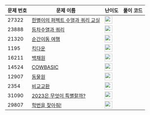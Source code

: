 | 문제 번호 | 문제 이름 | 난이도 | 풀이 코드 |
| --- | --- | --- | --- |
| 27322 | [한별이의 퍼펙트 수열과 쿼리 교실](https://www.acmicpc.net/problem/27322) | <img height="25px" width="25px=" src="https://static.solved.ac/tier_small/23.svg"/> |  |
| 23888 | [등차수열과 쿼리](https://www.acmicpc.net/problem/23888) | <img height="25px" width="25px=" src="https://static.solved.ac/tier_small/11.svg"/> |  |
| 21320 | [순간이동 여행](https://www.acmicpc.net/problem/21320) | <img height="25px" width="25px=" src="https://static.solved.ac/tier_small/15.svg"/> |  |
| 1195 | [킥다운](https://www.acmicpc.net/problem/1195) | <img height="25px" width="25px=" src="https://static.solved.ac/tier_small/11.svg"/> |  |
| 16211 | [백채원](https://www.acmicpc.net/problem/16211) | <img height="25px" width="25px=" src="https://static.solved.ac/tier_small/14.svg"/> |  |
| 14524 | [COWBASIC](https://www.acmicpc.net/problem/14524) | <img height="25px" width="25px=" src="https://static.solved.ac/tier_small/23.svg"/> |  |
| 12907 | [동물원](https://www.acmicpc.net/problem/12907) | <img height="25px" width="25px=" src="https://static.solved.ac/tier_small/11.svg"/> |  |
| 2354 | [비교교환](https://www.acmicpc.net/problem/2354) | <img height="25px" width="25px=" src="https://static.solved.ac/tier_small/13.svg"/> |  |
| 31090 | [2023은 무엇이 특별할까?](https://www.acmicpc.net/problem/31090) | <img height="25px" width="25px=" src="https://static.solved.ac/tier_small/2.svg"/> |  |
| 29807 | [학번을 찾아줘!](https://www.acmicpc.net/problem/29807) | <img height="25px" width="25px=" src="https://static.solved.ac/tier_small/2.svg"/> |  |
